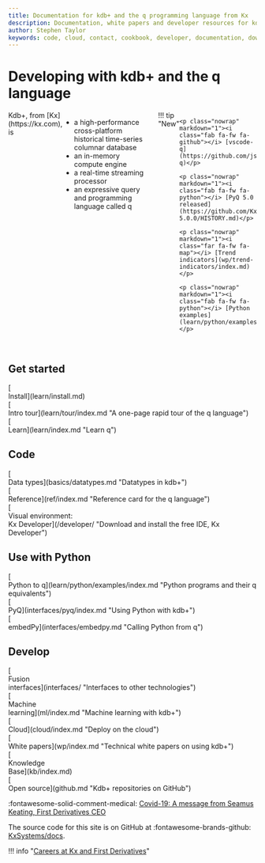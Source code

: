 ```yaml
---
title: Documentation for kdb+ and the q programming language from Kx
description: Documentation, white papers and developer resources for kdb+ and the q programming language
author: Stephen Taylor
keywords: code, cloud, contact, cookbook, developer, documentation, download, fd, first derivatives, github, ide, interface, kdb+, knowledge base, kx, programming, q, reference, support, tutorial, white paper
---
```

# Developing with kdb+ and the q language

<!-- 
<div markdown="1" class="container"><div class="css-carousel">[![Kdb+ 4.0](img/carousel/kdb4.jpg){.css-img}](releases/ChangesIn4.0.md)[![Kx Dashboards](img/carousel/dashboards-600.jpg){.css-img}](/dashboards/)[![AutoML](img/carousel/automl-600.png){.css-img}](ml/automl/index.md)[![AWS Lambda](img/carousel/lambda-600.jpg){.css-img}](cloud/aws-lambda/index.md)[![Parallelism](img/carousel/parallelism-600.jpg){.css-img}](kb/mt-primitives.md)[![Encryption](img/carousel/encryption-600.jpg){.css-img}](kb/dare.md)[![Optane](img/carousel/optane-memory-600.jpg){.css-img}](kb/optane.md)[![Interfaces](img/carousel/interfaces.png){.css-img}](interfaces/hdf5/index.md)[![Reading Room](img/carousel/reading.png){.css-img}](learn/reading/index.md)</div>
</div>
 -->

<div style="display: flex"  flex-direction: row; flex-wrap: wrap; markdown="1">

<div style="display: inline-flex;" markdown="1">
Kdb+, from [Kx](https://kx.com), is

-   a high-performance cross-platform historical time-series columnar database 
-   an in-memory compute engine
-   a real-time streaming processor
-   an expressive query and programming language called q
</div>

<div style="display: inline-flex; margin-left: 25px; width: 200px;" markdown="1">
!!! tip "New"

    <p class="nowrap" markdown="1"><i class="fab fa-fw fa-github"></i> [vscode-q](https://github.com/jshinonome/vscode-q)</p>

    <p class="nowrap" markdown="1"><i class="fab fa-fw fa-python"></i> [PyQ 5.0 released](https://github.com/KxSystems/pyq/blob/pyq-5.0.0/HISTORY.md)</p>

    <p class="nowrap" markdown="1"><i class="far fa-fw fa-map"></i> [Trend indicators](wp/trend-indicators/index.md)</p>

    <p class="nowrap" markdown="1"><i class="fab fa-fw fa-python"></i> [Python examples](learn/python/examples/index.md)</p>

</div>

</div>

<div style="clear: both">&nbsp;</div>

## Get started

<div class="kx-flex-grid" markdown="1">
<div>
    [<i class="fas fa-fw fa-power-off fa-border fa-5x"></i><br/>
    Install](learn/install.md)
</div>
<div>
    [<i class="fas fa-fw fa-hiking fa-border fa-5x"></i><br/>
    Intro tour](learn/tour/index.md "A one-page rapid tour of the q language")
</div>
<div>
    [<i class="fas fa-fw fa-book-reader fa-border fa-5x"></i><br/>
    Learn](learn/index.md "Learn q")
</div>
</div>

## Code

<div class="kx-flex-grid" markdown="1">
<div>
    [<i class="fas fa-fw fa-dollar-sign fa-border fa-5x"></i><br/>
    Data types](basics/datatypes.md "Datatypes in kdb+")
</div>
<div>
    [<i class="fas fa-fw fa-book fa-border fa-5x"></i><br/>
    Reference](ref/index.md "Reference card for the q language")
</div>
<div>
    [<i class="fas fa-fw fa-laptop-code fa-border fa-5x"></i><br/>
    Visual environment:<br>Kx Developer](/developer/ "Download and install the free IDE, Kx Developer")
</div>
</div>

## Use with Python

<div class="kx-flex-grid" markdown="1">
<div>
    [<i class="fab fa-fw fa-python fa-border fa-5x"></i><br/>
    Python to q](learn/python/examples/index.md "Python programs and their q equivalents")
</div>
<div>
    [<i class="fab fa-fw fa-python fa-border fa-5x"></i><br/>
    PyQ](interfaces/pyq/index.md "Using Python with kdb+")
</div>
<div>
    [<i class="fab fa-fw fa-python fa-border fa-5x"></i><br/>
    embedPy](interfaces/embedpy.md "Calling Python from q")
</div>
</div>

## Develop

<div class="kx-flex-grid" markdown="1">
<div>
    [<i class="fab fa-fw fa-superpowers fa-border fa-5x"></i><br/>
    Fusion<br/>interfaces](interfaces/ "Interfaces to other technologies")
</div>
<div>
    [<i class="fas fa-fw fa-share-alt fa-border fa-5x"></i><br/>
    Machine<br>learning](ml/index.md "Machine learning with kdb+")
</div>
<div>
    [<i class="fas fa-fw fa-cloud fa-border fa-5x"></i><br/>
    Cloud](cloud/index.md "Deploy on the cloud")
</div>
<div>
    [<i class="far fa-fw fa-map fa-border fa-5x"></i><br/>
    White papers](wp/index.md "Technical white papers on using kdb+")
</div>
<div>
    [<i class="fas fa-fw fa-graduation-cap fa-border fa-5x"></i><br/>
    Knowledge<br/>Base](kb/index.md)
</div>
<div>
    [<i class="fab fa-fw fa-github fa-border fa-5x"></i><br/>
    Open source](github.md "Kdb+ repositories on GitHub")
</div>
</div>

:fontawesome-solid-comment-medical:
[Covid-19: A message from Seamus Keating, First Derivatives CEO](coronavirus.md)

The source code for this site is on GitHub at
:fontawesome-brands-github:
[KxSystems/docs](https://github.com/kxsystems/docs/).

!!! info "[Careers at Kx and First Derivatives](http://www.firstderivatives.com/careers/)"

